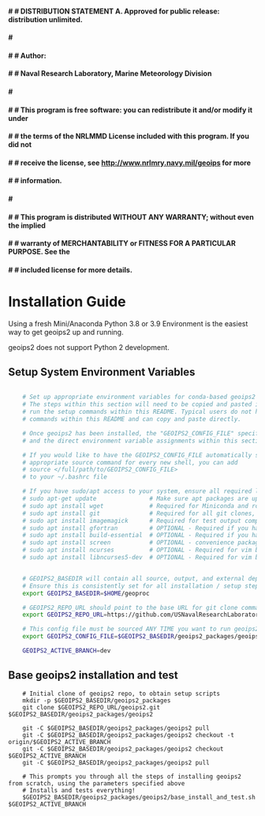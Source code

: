 #### # # DISTRIBUTION STATEMENT A. Approved for public release: distribution unlimited.
#### # # 
#### # # Author:
#### # # Naval Research Laboratory, Marine Meteorology Division
#### # # 
#### # # This program is free software: you can redistribute it and/or modify it under
#### # # the terms of the NRLMMD License included with this program.  If you did not
#### # # receive the license, see http://www.nrlmry.navy.mil/geoips for more
#### # # information.
#### # # 
#### # # This program is distributed WITHOUT ANY WARRANTY; without even the implied
#### # # warranty of MERCHANTABILITY or FITNESS FOR A PARTICULAR PURPOSE.  See the
#### # # included license for more details.

Installation Guide
==================

Using a fresh Mini/Anaconda Python 3.8 or 3.9 Environment is the easiest way to get geoips2 up and running.

geoips2 does not support Python 2 development.


Setup System Environment Variables
----------------------------------

```bash

    # Set up appropriate environment variables for conda-based geoips2 setup steps within this README below.
    # The steps within this section will need to be copied and pasted into your shell any time you want to
    # run the setup commands within this README. Typical users do not have to make any modifications to the
    # commands within this README and can copy and paste directly.

    # Once geoips2 has been installed, the "GEOIPS2_CONFIG_FILE" specified below will be sourced when running geoips2,
    # and the direct environment variable assignments within this section are no longer required.

    # If you would like to have the GEOIPS2_CONFIG_FILE automatically sourced so you do not have to manually run the 
    # appropriate source command for every new shell, you can add 
    # source </full/path/to/GEOIPS2_CONFIG_FILE>
    # to your ~/.bashrc file

    # If you have sudo/apt access to your system, ensure all required libraries are available
    # sudo apt-get update               # Make sure apt packages are up to date
    # sudo apt install wget             # Required for Miniconda and rclone setup
    # sudo apt install git              # Required for all git clones, >=2.19.1
    # sudo apt install imagemagick      # Required for test output comparisons
    # sudo apt install gfortran         # OPTIONAL - Required if you have plugins with fortran builds
    # sudo apt install build-essential  # OPTIONAL - Required if you have plugins with fortran/C builds
    # sudo apt install screen           # OPTIONAL - convenience package
    # sudo apt install ncurses          # OPTIONAL - Required for vim build
    # sudo apt install libncurses5-dev  # OPTIONAL - Required for vim build


    # GEOIPS2_BASEDIR will contain all source, output, and external dependencies
    # Ensure this is consistently set for all installation / setup steps below
    export GEOIPS2_BASEDIR=$HOME/geoproc

    # GEOIPS2_REPO_URL should point to the base URL for git clone commands
    export GEOIPS2_REPO_URL=https://github.com/USNavalResearchLaboratory/

    # This config file must be sourced ANY TIME you want to run geoips2
    export GEOIPS2_CONFIG_FILE=$GEOIPS2_BASEDIR/geoips2_packages/geoips2/setup/config_geoips2

    GEOIPS2_ACTIVE_BRANCH=dev
```


Base geoips2 installation and test
----------------------------------
```
    # Initial clone of geoips2 repo, to obtain setup scripts
    mkdir -p $GEOIPS2_BASEDIR/geoips2_packages
    git clone $GEOIPS2_REPO_URL/geoips2.git $GEOIPS2_BASEDIR/geoips2_packages/geoips2
    
    git -C $GEOIPS2_BASEDIR/geoips2_packages/geoips2 pull
    git -C $GEOIPS2_BASEDIR/geoips2_packages/geoips2 checkout -t origin/$GEOIPS2_ACTIVE_BRANCH
    git -C $GEOIPS2_BASEDIR/geoips2_packages/geoips2 checkout $GEOIPS2_ACTIVE_BRANCH
    git -C $GEOIPS2_BASEDIR/geoips2_packages/geoips2 pull

    # This prompts you through all the steps of installing geoips2 from scratch, using the parameters specified above
    # Installs and tests everything!
    $GEOIPS2_BASEDIR/geoips2_packages/geoips2/base_install_and_test.sh $GEOIPS2_ACTIVE_BRANCH
```
